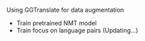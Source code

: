 Using GGTranslate for data augmentation
- Train pretrained NMT model
- Train focus on language pairs
(Updating...)